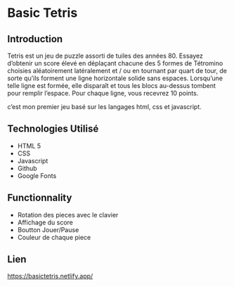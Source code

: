 # Basic Tetris

## Introduction

Tetris est un jeu de puzzle assorti de tuiles des années 80. Essayez d’obtenir un score élevé en déplaçant chacune des 5 formes de Tétromino choisies aléatoirement latéralement et / ou en tournant par quart de tour, de sorte qu’ils forment une ligne horizontale solide sans espaces. Lorsqu’une telle ligne est formée, elle disparaît et tous les blocs au-dessus tombent pour remplir l’espace. Pour chaque ligne, vous recevrez 10 points.

c’est mon premier jeu basé sur les langages html, css et javascript.

## Technologies Utilisé

- HTML 5
- CSS
- Javascript
- Github
- Google Fonts

## Functionnality

- Rotation des pieces avec le clavier
- Affichage du score
- Boutton Jouer/Pause
- Couleur de chaque piece

## Lien

https://basictetris.netlify.app/
